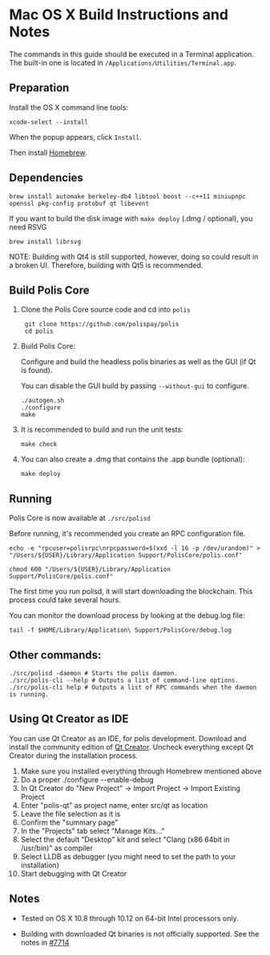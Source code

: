 Mac OS X Build Instructions and Notes
====================================

The commands in this guide should be executed in a Terminal application.
The built-in one is located in `/Applications/Utilities/Terminal.app`.

Preparation
-----------
Install the OS X command line tools:

`xcode-select --install`

When the popup appears, click `Install`.

Then install [Homebrew](https://brew.sh).

Dependencies
----------------------

    brew install automake berkeley-db4 libtool boost --c++11 miniupnpc openssl pkg-config protobuf qt libevent

If you want to build the disk image with `make deploy` (.dmg / optional), you need RSVG

    brew install librsvg

NOTE: Building with Qt4 is still supported, however, doing so could result in a broken UI. Therefore, building with Qt5 is recommended.


Build Polis Core
------------------------

1. Clone the Polis Core source code and cd into `polis`

        git clone https://github.com/polispay/polis
        cd polis

2.  Build Polis Core:

    Configure and build the headless polis binaries as well as the GUI (if Qt is found).

    You can disable the GUI build by passing `--without-gui` to configure.

        ./autogen.sh
        ./configure
        make

3.  It is recommended to build and run the unit tests:

        make check

4.  You can also create a .dmg that contains the .app bundle (optional):

        make deploy

Running
-------

Polis Core is now available at `./src/polisd`

Before running, it's recommended you create an RPC configuration file.

    echo -e "rpcuser=polisrpc\nrpcpassword=$(xxd -l 16 -p /dev/urandom)" > "/Users/${USER}/Library/Application Support/PolisCore/polis.conf"

    chmod 600 "/Users/${USER}/Library/Application Support/PolisCore/polis.conf"

The first time you run polisd, it will start downloading the blockchain. This process could take several hours.

You can monitor the download process by looking at the debug.log file:

    tail -f $HOME/Library/Application\ Support/PolisCore/debug.log

Other commands:
-------

    ./src/polisd -daemon # Starts the polis daemon.
    ./src/polis-cli --help # Outputs a list of command-line options.
    ./src/polis-cli help # Outputs a list of RPC commands when the daemon is running.

Using Qt Creator as IDE
------------------------
You can use Qt Creator as an IDE, for polis development.
Download and install the community edition of [Qt Creator](https://www.qt.io/download/).
Uncheck everything except Qt Creator during the installation process.

1. Make sure you installed everything through Homebrew mentioned above
2. Do a proper ./configure --enable-debug
3. In Qt Creator do "New Project" -> Import Project -> Import Existing Project
4. Enter "polis-qt" as project name, enter src/qt as location
5. Leave the file selection as it is
6. Confirm the "summary page"
7. In the "Projects" tab select "Manage Kits..."
8. Select the default "Desktop" kit and select "Clang (x86 64bit in /usr/bin)" as compiler
9. Select LLDB as debugger (you might need to set the path to your installation)
10. Start debugging with Qt Creator

Notes
-----

* Tested on OS X 10.8 through 10.12 on 64-bit Intel processors only.

* Building with downloaded Qt binaries is not officially supported. See the notes in [#7714](https://github.com/bitcoin/bitcoin/issues/7714)

